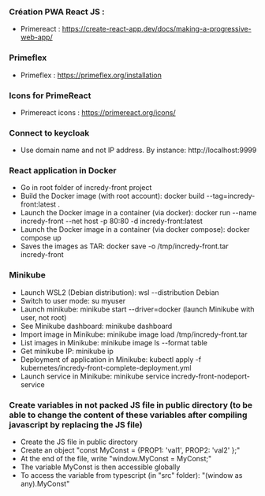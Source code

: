 ### Création PWA React JS :

- Primereact : https://create-react-app.dev/docs/making-a-progressive-web-app/

### Primeflex

- Primeflex : https://primeflex.org/installation

### Icons for PrimeReact

- Primereact icons : https://primereact.org/icons/

### Connect to keycloak

- Use domain name and not IP address. By instance: http://localhost:9999

### React application in Docker

- Go in root folder of incredy-front project
- Build the Docker image (with root account): docker build --tag=incredy-front:latest .
- Launch the Docker image in a container (via docker): docker run --name incredy-front --net host -p 80:80 -d incredy-front:latest
- Launch the Docker image in a container (via docker compose): docker compose up
- Saves the images as TAR: docker save -o /tmp/incredy-front.tar incredy-front

### Minikube

- Launch WSL2 (Debian distribution): wsl --distribution Debian
- Switch to user mode: su myuser
- Launch minikube: minikube start --driver=docker (launch Minikube with user, not root)
- See Minikube dashboard: minikube dashboard
- Import image in Minikube: minikube image load /tmp/incredy-front.tar
- List images in Minikube: minikube image ls --format table
- Get minikube IP: minikube ip
- Deployment of application in Minikube: kubectl apply -f kubernetes/incredy-front-complete-deployment.yml
- Launch service in Minikube: minikube service incredy-front-nodeport-service

### Create variables in not packed JS file in public directory (to be able to change the content of these variables after compiling javascript by replacing the JS file)

- Create the JS file in public directory
- Create an object "const MyConst = {PROP1: 'val1', PROP2: 'val2' };"
- At the end of the file, write "window.MyConst = MyConst;"
- The variable MyConst is then accessible globally
- To access the variable from typescript (in "src" folder): "(window as any).MyConst"
